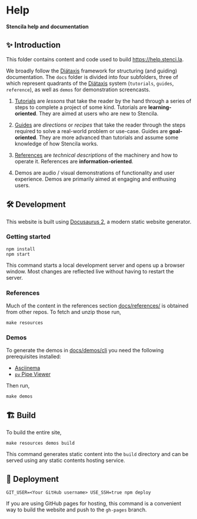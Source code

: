 # Help

**Stencila help and documentation**

## ✨ Introduction

This folder contains content and code used to build https://help.stenci.la.

We broadly follow the [Diátaxis](https://diataxis.fr/) framework for structuring (and guiding) documentation. The `docs` folder is divided into four subfolders, three of which represent quadrants of the [Diátaxis](https://diataxis.fr/) system (`tutorials`, `guides`, `reference`), as well as `demos` for demonstration screencasts.

1. [Tutorials](https://diataxis.fr/tutorials/) are _lessons_ that take the reader by the hand through a series of steps to complete a project of some kind. Tutorials are **learning-oriented**. They are aimed at users who are new to Stencila.

2. [Guides](https://diataxis.fr/how-to-guides/) are _directions_ or _recipes_ that take the reader through the steps required to solve a real-world problem or use-case. Guides are **goal-oriented**. They are more advanced than tutorials and assume some knowledge of how Stencila works.

3. [References](https://diataxis.fr/reference/) are _technical descriptions_ of the machinery and how to operate it. References are **information-oriented**.

4. Demos are audio / visual demonstrations of functionality and user experience. Demos are primarily aimed at engaging and enthusing users.

## 🛠️ Development

This website is built using [Docusaurus 2](https://docusaurus.io/), a modern static website generator.

### Getting started

```console
npm install
npm start
```

This command starts a local development server and opens up a browser window. Most changes are reflected live without having to restart the server.

### References

Much of the content in the references section [docs/references/](docs/references) is obtained from other repos. To fetch and unzip those run,

```console
make resources
```

### Demos

To generate the demos in [docs/demos/cli](docs/demos/cli) you need the following prerequisites installed:

- [Asciinema](https://asciinema.org/docs/installation)
- [`pv` Pipe Viewer](http://www.ivarch.com/programs/pv.shtml)

Then run,

```console
make demos
```

## 🏗️ Build

To build the entire site,

```console
make resources demos build
```

This command generates static content into the `build` directory and can be served using any static contents hosting service.

## 🚀 Deployment

```console
GIT_USER=<Your GitHub username> USE_SSH=true npm deploy
```

If you are using GitHub pages for hosting, this command is a convenient way to build the website and push to the `gh-pages` branch.
